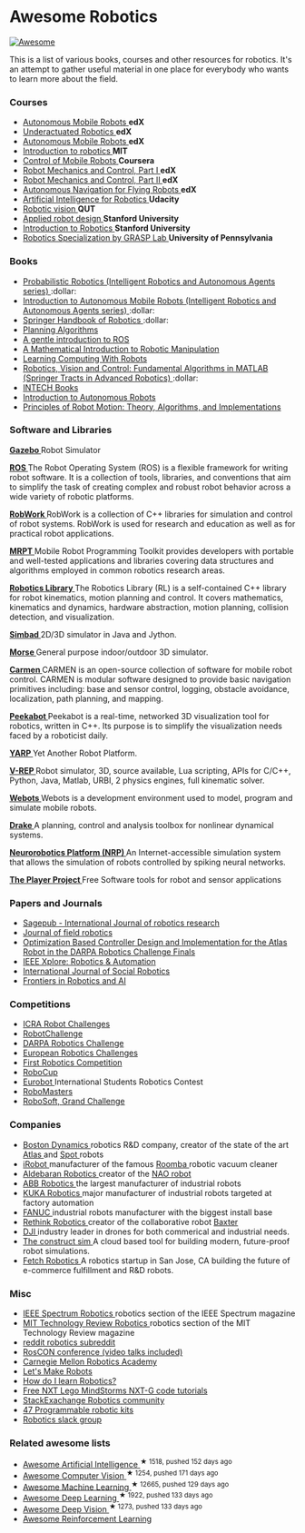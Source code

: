 <h1>
 Awesome Robotics
</h1>
<p>
 <a href="https://github.com/sindresorhus/awesome">
  <img alt="Awesome" src="https://cdn.rawgit.com/sindresorhus/awesome/d7305f38d29fed78fa85652e3a63e154dd8e8829/media/badge.svg"/>
 </a>
</p>
<p>
 This is a list of various books, courses and other resources for robotics. It's an attempt to gather useful material in one place for everybody who wants to learn more about the field.
</p>
<h3>
 Courses
</h3>
<ul>
 <li>
  <a href="https://courses.edx.org/courses/course-v1:ETHx+AMRx+1T2015/info">
   Autonomous Mobile Robots
  </a>
  <strong>
   edX
  </strong>
 </li>
 <li>
  <a href="https://courses.edx.org/courses/course-v1:MITx+6.832x_2+3T2015/info">
   Underactuated Robotics
  </a>
  <strong>
   edX
  </strong>
 </li>
 <li>
  <a href="https://courses.edx.org/courses/ETHx/AMRx/1T2014/info">
   Autonomous Mobile Robots
  </a>
  <strong>
   edX
  </strong>
 </li>
 <li>
  <a href="http://ocw.mit.edu/courses/mechanical-engineering/2-12-introduction-to-robotics-fall-2005/">
   Introduction to robotics
  </a>
  <strong>
   MIT
  </strong>
 </li>
 <li>
  <a href="https://www.coursera.org/course/conrob">
   Control of Mobile Robots
  </a>
  <strong>
   Coursera
  </strong>
 </li>
 <li>
  <a href="https://www.edx.org/course/robot-mechanics-control-part-i-snux-snu446-345-1x">
   Robot Mechanics and Control, Part I
  </a>
  <strong>
   edX
  </strong>
 </li>
 <li>
  <a href="https://www.edx.org/course/robot-mechanics-control-part-ii-snux-snu446-345-2x">
   Robot Mechanics and Control, Part II
  </a>
  <strong>
   edX
  </strong>
 </li>
 <li>
  <a href="https://www.edx.org/course/autonomous-navigation-flying-robots-tumx-autonavx-0">
   Autonomous Navigation for Flying Robots
  </a>
  <strong>
   edX
  </strong>
 </li>
 <li>
  <a href="https://www.udacity.com/course/artificial-intelligence-for-robotics--cs373">
   Artificial Intelligence for Robotics
  </a>
  <strong>
   Udacity
  </strong>
 </li>
 <li>
  <a href="https://www.qut.edu.au/study/short-courses-and-professional-development/short-courses/robotic-vision">
   Robotic vision
  </a>
  <strong>
   QUT
  </strong>
 </li>
 <li>
  <a href="https://www.youtube.com/user/StanfordCS235/videos">
   Applied robot design
  </a>
  <strong>
   Stanford University
  </strong>
 </li>
 <li>
  <a href="https://see.stanford.edu/Course/CS223A">
   Introduction to Robotics
  </a>
  <strong>
   Stanford University
  </strong>
 </li>
 <li>
  <a href="https://www.coursera.org/specializations/robotics">
   Robotics Specialization by GRASP Lab
  </a>
  <strong>
   University of Pennsylvania
  </strong>
 </li>
</ul>
<h3>
 Books
</h3>
<ul>
 <li>
  <a href="http://www.amazon.com/Probabilistic-Robotics-Intelligent-Autonomous-Agents/dp/0262201623/">
   Probabilistic Robotics (Intelligent Robotics and Autonomous Agents series)
  </a>
  :dollar:
 </li>
 <li>
  <a href="http://www.amazon.com/Introduction-Autonomous-Mobile-Intelligent-Robotics/dp/0262015358/">
   Introduction to Autonomous Mobile Robots (Intelligent Robotics and Autonomous Agents series)
  </a>
  :dollar:
 </li>
 <li>
  <a href="http://www.amazon.com/Springer-Handbook-Robotics-Bruno-Siciliano/dp/354023957X">
   Springer Handbook of Robotics
  </a>
  :dollar:
 </li>
 <li>
  <a href="http://planning.cs.uiuc.edu/">
   Planning Algorithms
  </a>
 </li>
 <li>
  <a href="https://cse.sc.edu/~jokane/agitr/agitr-letter.pdf">
   A gentle introduction to ROS
  </a>
 </li>
 <li>
  <a href="http://www.cds.caltech.edu/~murray/mlswiki/?title=First_edition">
   A Mathematical Introduction to Robotic Manipulation
  </a>
 </li>
 <li>
  <a href="http://wiki.roboteducation.org/Introduction_to_Computer_Science_via_Robots">
   Learning Computing With Robots
  </a>
 </li>
 <li>
  <a href="http://www.amazon.com/Robotics-Vision-Control-Fundamental-Algorithms/dp/3642201431">
   Robotics, Vision and Control: Fundamental Algorithms in MATLAB (Springer Tracts in Advanced Robotics)
  </a>
  :dollar:
 </li>
 <li>
  <a href="http://www.intechopen.com/subjects/robotics">
   INTECH Books
  </a>
 </li>
 <li>
  <a href="https://github.com/correll/Introduction-to-Autonomous-Robots/releases">
   Introduction to Autonomous Robots
  </a>
 </li>
 <li>
  <a href="https://www.amazon.com/Principles-Robot-Motion-Implementations-Intelligent/dp/0262033275">
   Principles of Robot Motion: Theory, Algorithms, and Implementations
  </a>
 </li>
</ul>
<h3>
 Software and Libraries
</h3>
<p>
 <a href="http://gazebosim.org/">
  <strong>
   Gazebo
  </strong>
 </a>
 Robot Simulator
</p>
<p>
 <a href="http://www.ros.org/">
  <strong>
   ROS
  </strong>
 </a>
 The Robot Operating System (ROS) is a flexible framework for writing robot software. It is a collection of tools, libraries, and conventions that aim to simplify the task of creating complex and robust robot behavior across a wide variety of robotic platforms.
</p>
<p>
 <a href="http://www.robwork.dk/jrobwork/">
  <strong>
   RobWork
  </strong>
 </a>
 RobWork is a collection of C++ libraries for simulation and control of robot systems. RobWork is used for research and education as well as for practical robot applications.
</p>
<p>
 <a href="http://www.mrpt.org/">
  <strong>
   MRPT
  </strong>
 </a>
 Mobile Robot Programming Toolkit provides developers with portable and well-tested applications and libraries covering data structures and algorithms employed in common robotics research areas.
</p>
<p>
 <a href="http://www.roboticslibrary.org/">
  <strong>
   Robotics Library
  </strong>
 </a>
 The Robotics Library (RL) is a self-contained C++ library for robot kinematics, motion planning and control. It covers mathematics, kinematics and dynamics, hardware abstraction, motion planning, collision detection, and visualization.
</p>
<p>
 <a href="http://simbad.sourceforge.net/">
  <strong>
   Simbad
  </strong>
 </a>
 2D/3D simulator in Java and Jython.
</p>
<p>
 <a href="https://www.openrobots.org/wiki/morse/">
  <strong>
   Morse
  </strong>
 </a>
 General purpose indoor/outdoor 3D simulator.
</p>
<p>
 <a href="http://carmen.sourceforge.net/">
  <strong>
   Carmen
  </strong>
 </a>
 CARMEN is an open-source collection of software for mobile robot control. CARMEN is modular software designed to provide basic navigation primitives including: base and sensor control, logging, obstacle avoidance, localization, path planning, and mapping.
</p>
<p>
 <a href="http://www.peekabot.org/">
  <strong>
   Peekabot
  </strong>
 </a>
 Peekabot is a real-time, networked 3D visualization tool for robotics, written in C++. Its purpose is to simplify the visualization needs faced by a roboticist daily.
</p>
<p>
 <a href="http://www.yarp.it/">
  <strong>
   YARP
  </strong>
 </a>
 Yet Another Robot Platform.
</p>
<p>
 <a href="http://www.coppeliarobotics.com/">
  <strong>
   V-REP
  </strong>
 </a>
 Robot simulator, 3D, source available, Lua scripting, APIs for C/C++, Python, Java, Matlab, URBI, 2 physics engines, full kinematic solver.
</p>
<p>
 <a href="https://www.cyberbotics.com/overview">
  <strong>
   Webots
  </strong>
 </a>
 Webots is a development environment used to model, program and simulate mobile robots.
</p>
<p>
 <a href="http://drake.mit.edu/">
  <strong>
   Drake
  </strong>
 </a>
 A planning, control and analysis toolbox for nonlinear dynamical systems.
</p>
<p>
 <a href="http://131.159.60.234/fileadmin/platform/">
  <strong>
   Neurorobotics Platform (NRP)
  </strong>
 </a>
 An Internet-accessible simulation system that allows the simulation of robots controlled by spiking neural networks.
</p>
<p>
 <a href="http://playerstage.sourceforge.net/">
  <strong>
   The Player Project
  </strong>
 </a>
 Free Software tools for robot and sensor applications
</p>
<h3>
 Papers and Journals
</h3>
<ul>
 <li>
  <a href="http://www.ijrr.org/">
   Sagepub - International Journal of robotics research
  </a>
 </li>
 <li>
  <a href="http://www.journalfieldrobotics.org/Home.html">
   Journal of field robotics
  </a>
 </li>
 <li>
  <a href="https://www.cs.cmu.edu/~cga/drc/ICHR15_0025_MS.pdf">
   Optimization Based Controller Design and Implementation for the
Atlas Robot in the DARPA Robotics Challenge Finals
  </a>
 </li>
 <li>
  <a href="http://ieeexplore.ieee.org/xpl/RecentIssue.jsp?punumber=100">
   IEEE Xplore: Robotics & Automation
  </a>
 </li>
 <li>
  <a href="http://www.springer.com/engineering/robotics/journal/12369">
   International Journal of Social Robotics
  </a>
 </li>
 <li>
  <a href="http://journal.frontiersin.org/journal/robotics-and-ai">
   Frontiers in Robotics and AI
  </a>
 </li>
</ul>
<h3>
 Competitions
</h3>
<ul>
 <li>
  <a href="http://icra2015.org/conference/robot-challenges">
   ICRA Robot Challenges
  </a>
 </li>
 <li>
  <a href="http://www.robotchallenge.org/">
   RobotChallenge
  </a>
 </li>
 <li>
  <a href="http://www.theroboticschallenge.org/">
   DARPA Robotics Challenge
  </a>
 </li>
 <li>
  <a href="http://www.euroc-project.eu/">
   European Robotics Challenges
  </a>
 </li>
 <li>
  <a href="http://www.firstinspires.org/robotics/frc">
   First Robotics Competition
  </a>
 </li>
 <li>
  <a href="http://www.robocup.org/">
   RoboCup
  </a>
 </li>
 <li>
  <a href="http://www.eurobot.org/">
   Eurobot
  </a>
  International Students Robotics Contest
 </li>
 <li>
  <a href="http://www.robomasters.com/en/">
   RoboMasters
  </a>
 </li>
 <li>
  <a href="http://www.robosoftca.eu/">
   RoboSoft, Grand Challenge
  </a>
 </li>
</ul>
<h3>
 Companies
</h3>
<ul>
 <li>
  <a href="http://www.bostondynamics.com/">
   Boston Dynamics
  </a>
  robotics R&D company, creator of the state of the art
  <a href="https://www.youtube.com/watch?v=rVlhMGQgDkY">
   Atlas
  </a>
  and
  <a href="https://www.youtube.com/watch?v=M8YjvHYbZ9w">
   Spot
  </a>
  robots
 </li>
 <li>
  <a href="http://www.irobot.com/">
   iRobot
  </a>
  manufacturer of the famous
  <a href="https://en.wikipedia.org/wiki/Roomba">
   Roomba
  </a>
  robotic vacuum cleaner
 </li>
 <li>
  <a href="https://www.aldebaran.com/en">
   Aldebaran Robotics
  </a>
  creator of the
  <a href="https://www.youtube.com/watch?v=nNbj2G3GmAo">
   NAO robot
  </a>
 </li>
 <li>
  <a href="http://new.abb.com/products/robotics">
   ABB Robotics
  </a>
  the largest manufacturer of industrial robots
 </li>
 <li>
  <a href="http://www.kuka-robotics.com/en/">
   KUKA Robotics
  </a>
  major manufacturer of industrial robots targeted at factory automation
 </li>
 <li>
  <a href="http://www.fanucamerica.com/">
   FANUC
  </a>
  industrial robots manufacturer with the biggest install base
 </li>
 <li>
  <a href="http://www.rethinkrobotics.com/">
   Rethink Robotics
  </a>
  creator of the collaborative robot
  <a href="https://www.youtube.com/watch?v=fCML42boO8c">
   Baxter
  </a>
 </li>
 <li>
  <a href="http://www.dji.com/">
   DJI
  </a>
  industry leader in drones for both commerical and industrial needs.
 </li>
 <li>
  <a href="http://www.theconstructsim.com/">
   The construct sim
  </a>
  A cloud based tool for building modern, future-proof robot simulations.
 </li>
 <li>
  <a href="http://www.fetchrobotics.com/">
   Fetch Robotics
  </a>
  A robotics startup in San Jose, CA building the future of e-commerce fulfillment and R&D robots.
 </li>
</ul>
<h3>
 Misc
</h3>
<ul>
 <li>
  <a href="http://spectrum.ieee.org/robotics">
   IEEE Spectrum Robotics
  </a>
  robotics section of the IEEE Spectrum magazine
 </li>
 <li>
  <a href="https://www.technologyreview.com/c/robotics/">
   MIT Technology Review Robotics
  </a>
  robotics section of the MIT Technology Review magazine
 </li>
 <li>
  <a href="https://www.reddit.com/r/robotics/">
   reddit robotics subreddit
  </a>
 </li>
 <li>
  <a href="http://roscon.ros.org/2015/">
   RosCON conference (video talks included)
  </a>
 </li>
 <li>
  <a href="http://education.rec.ri.cmu.edu/">
   Carnegie Mellon Robotics Academy
  </a>
 </li>
 <li>
  <a href="http://letsmakerobots.com/">
   Let's Make Robots
  </a>
 </li>
 <li>
  <a href="https://www.quora.com/How-do-I-learn-robotics">
   How do I learn Robotics?
  </a>
 </li>
 <li>
  <a href="http://www.drgraeme.net/DrGraeme-free-NXT-G-tutorials/ChV4.htm">
   Free NXT Lego MindStorms NXT-G code tutorials
  </a>
 </li>
 <li>
  <a href="https://robotics.stackexchange.com">
   StackExachange Robotics community
  </a>
 </li>
 <li>
  <a href="http://www.intorobotics.com/47-programmable-robotic-kits/">
   47 Programmable robotic kits
  </a>
 </li>
 <li>
  <a href="https://robotics-and-ai.slack.com/shared_invite/MzA1ODYzMDc2MTctMTQ1OTM0NDU5MS00MDgxYTY1ZDAy">
   Robotics slack group
  </a>
 </li>
</ul>
<h3>
 Related awesome lists
</h3>
<ul>
 <li>
  <a href="https://github.com/owainlewis/awesome-artificial-intelligence">
   Awesome Artificial Intelligence
  </a>
  <sup>
   &#9733 1518, pushed 152 days ago
  </sup>
 </li>
 <li>
  <a href="https://github.com/jbhuang0604/awesome-computer-vision">
   Awesome Computer Vision
  </a>
  <sup>
   &#9733 1254, pushed 171 days ago
  </sup>
 </li>
 <li>
  <a href="https://github.com/josephmisiti/awesome-machine-learning">
   Awesome Machine Learning
  </a>
  <sup>
   &#9733 12665, pushed 129 days ago
  </sup>
 </li>
 <li>
  <a href="https://github.com/ChristosChristofidis/awesome-deep-learning">
   Awesome Deep Learning
  </a>
  <sup>
   &#9733 1922, pushed 133 days ago
  </sup>
 </li>
 <li>
  <a href="https://github.com/kjw0612/awesome-deep-vision">
   Awesome Deep Vision
  </a>
  <sup>
   &#9733 1273, pushed 133 days ago
  </sup>
 </li>
 <li>
  <a href="https://github.com/aikorea/awesome-rl/">
   Awesome Reinforcement Learning
  </a>
 </li>
</ul>
